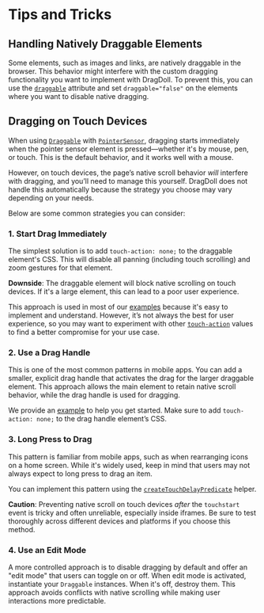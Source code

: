# Tips and Tricks

## Handling Natively Draggable Elements

Some elements, such as images and links, are natively draggable in the browser. This behavior might interfere with the custom dragging functionality you want to implement with DragDoll. To prevent this, you can use the [`draggable`](https://developer.mozilla.org/en-US/docs/Web/HTML/Global_attributes/draggable) attribute and set `draggable="false"` on the elements where you want to disable native dragging.

## Dragging on Touch Devices

When using [`Draggable`](/docs/draggable) with [`PointerSensor`](/docs/pointer-sensor), dragging starts immediately when the pointer sensor element is pressed—whether it's by mouse, pen, or touch. This is the default behavior, and it works well with a mouse.

However, on touch devices, the page’s native scroll behavior _will_ interfere with dragging, and you’ll need to manage this yourself. DragDoll does not handle this automatically because the strategy you choose may vary depending on your needs.

Below are some common strategies you can consider:

### 1. Start Drag Immediately

The simplest solution is to add `touch-action: none;` to the draggable element's CSS. This will disable all panning (including touch scrolling) and zoom gestures for that element.

**Downside**: The draggable element will block native scrolling on touch devices. If it's a large element, this can lead to a poor user experience.

This approach is used in most of our [examples](/docs/examples) because it's easy to implement and understand. However, it’s not always the best for user experience, so you may want to experiment with other [`touch-action`](https://developer.mozilla.org/en-US/docs/Web/CSS/touch-action) values to find a better compromise for your use case.

### 2. Use a Drag Handle

This is one of the most common patterns in mobile apps. You can add a smaller, explicit drag handle that activates the drag for the larger draggable element. This approach allows the main element to retain native scroll behavior, while the drag handle is used for dragging.

We provide an [example](/docs/examples#draggable-drag-handle) to help you get started. Make sure to add `touch-action: none;` to the drag handle element’s CSS.

### 3. Long Press to Drag

This pattern is familiar from mobile apps, such as when rearranging icons on a home screen. While it's widely used, keep in mind that users may not always expect to long press to drag an item.

You can implement this pattern using the [`createTouchDelayPredicate`](/docs/draggable-helpers#createtouchdelaypredicate) helper.

**Caution**: Preventing native scroll on touch devices _after_ the `touchstart` event is tricky and often unreliable, especially inside iframes. Be sure to test thoroughly across different devices and platforms if you choose this method.

### 4. Use an Edit Mode

A more controlled approach is to disable dragging by default and offer an "edit mode" that users can toggle on or off. When edit mode is activated, instantiate your `Draggable` instances. When it's off, destroy them. This approach avoids conflicts with native scrolling while making user interactions more predictable.
